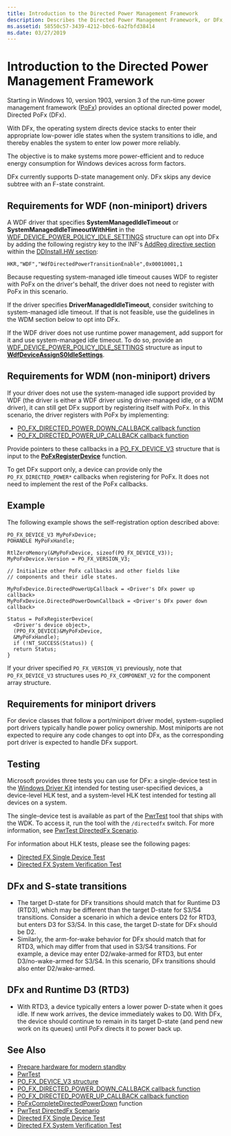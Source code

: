 ```yaml
---
title: Introduction to the Directed Power Management Framework
description: Describes the Directed Power Management Framework, or DFx, which is equivalent to Power Framework, or PoFx, version 3.
ms.assetid: 58550c57-3439-4212-b0c6-6a2fbfd38414
ms.date: 03/27/2019
---
```


# Introduction to the Directed Power Management Framework

Starting in Windows 10, version 1903, version 3 of the run-time power management framework ([PoFx](https://docs.microsoft.com/windows-hardware/drivers/kernel/overview-of-the-power-management-framework)) provides an optional directed power model, Directed PoFx (DFx).

With DFx, the operating system directs device stacks to enter their appropriate low-power idle states when the system transitions to idle, and thereby enables the system to enter low power more reliably.

The objective is to make systems more power-efficient and to reduce energy consumption for Windows devices across form factors.

DFx currently supports D-state management only.  DFx skips any device subtree with an F-state constraint.

## Requirements for WDF (non-miniport) drivers

A WDF driver that specifies **SystemManagedIdleTimeout** or **SystemManagedIdleTimeoutWithHint** in the [WDF_DEVICE_POWER_POLICY_IDLE_SETTINGS](https://docs.microsoft.com/windows-hardware/drivers/ddi/content/wdfdevice/ns-wdfdevice-_wdf_device_power_policy_idle_settings) structure can opt into DFx by adding the following registry key to the INF's [AddReg directive section](https://docs.microsoft.com/windows-hardware/drivers/install/inf-addreg-directive) within the [DDInstall.HW section](https://docs.microsoft.com/windows-hardware/drivers/install/inf-ddinstall-hw-section):

```
HKR,"WDF","WdfDirectedPowerTransitionEnable",0x00010001,1
```

Because requesting system-managed idle timeout causes WDF to register with PoFx on the driver's behalf, the driver does not need to register with PoFx in this scenario.

If the driver specifies **DriverManagedIdleTimeout**, consider switching to system-managed idle timeout.  If that is not feasible, use the guidelines in the WDM section below to opt into DFx.

If the WDF driver does not use runtime power management, add support for it and use system-managed idle timeout.  To do so, provide an [WDF_DEVICE_POWER_POLICY_IDLE_SETTINGS](https://docs.microsoft.com/windows-hardware/drivers/ddi/content/wdfdevice/ns-wdfdevice-_wdf_device_power_policy_idle_settings) structure as input to [**WdfDeviceAssignS0IdleSettings**](https://docs.microsoft.com/windows-hardware/drivers/ddi/content/wdfdevice/nf-wdfdevice-wdfdeviceassigns0idlesettings).

## Requirements for WDM (non-miniport) drivers

If your driver does not use the system-managed idle support provided by WDF (the driver is either a WDF driver using driver-managed idle, or a WDM driver), it can still get DFx support by registering itself with PoFx.  In this scenario, the driver registers with PoFx by implementing:

- [PO_FX_DIRECTED_POWER_DOWN_CALLBACK callback function](https://docs.microsoft.com/windows-hardware/drivers/ddi/content/wdm/nc-wdm-po_fx_directed_power_down_callback)
- [PO_FX_DIRECTED_POWER_UP_CALLBACK callback function](https://docs.microsoft.com/windows-hardware/drivers/ddi/content/wdm/nc-wdm-po_fx_directed_power_up_callback)


Provide pointers to these callbacks in a [PO_FX_DEVICE_V3](https://docs.microsoft.com/windows-hardware/drivers/ddi/content/wdm/ns-wdm-po_fx_device_v3) structure that is input to the [**PoFxRegisterDevice**](https://docs.microsoft.com/windows-hardware/drivers/ddi/content/wdm/nf-wdm-pofxregisterdevice) function.

To get DFx support only, a device can provide only the `PO_FX_DIRECTED_POWER*` callbacks when registering for PoFx.  It does not need to implement the rest of the PoFx callbacks.

## Example

The following example shows the self-registration option described above:

```
PO_FX_DEVICE_V3 MyPoFxDevice;
POHANDLE MyPoFxHandle;

RtlZeroMemory(&MyPoFxDevice, sizeof(PO_FX_DEVICE_V3));
MyPoFxDevice.Version = PO_FX_VERSION_V3;

// Initialize other PoFx callbacks and other fields like
// components and their idle states.

MyPoFxDevice.DirectedPowerUpCallback = <Driver's DFx power up callback>
MyPoFxDevice.DirectedPowerDownCallback = <Driver's DFx power down callback>

Status = PoFxRegisterDevice(
  <Driver's device object>,
  (PPO_FX_DEVICE)&MyPoFxDevice,
  &MyPoFxHandle);
  if (!NT_SUCCESS(Status)) {
  return Status;
}
```

If your driver specified `PO_FX_VERSION_V1` previously, note that `PO_FX_DEVICE_V3` structures uses `PO_FX_COMPONENT_V2` for the component array structure.

## Requirements for miniport drivers

For device classes that follow a port/miniport driver model, system-supplied port drivers typically handle power policy ownership.  Most miniports are not expected to require any code changes to opt into DFx, as the corresponding port driver is expected to handle DFx support.

## Testing

Microsoft provides three tests you can use for DFx: a single-device test in the [Windows Driver Kit](https://docs.microsoft.com/windows-hardware/drivers/download-the-wdk) intended for testing user-specified devices, a device-level HLK test, and a system-level HLK test intended for testing all devices on a system.

The single-device test is available as part of the [PwrTest](https://docs.microsoft.com/windows-hardware/drivers/devtest/pwrtest) tool that ships with the WDK.  To access it, run the tool with the `/directedfx` switch.  For more information, see [PwrTest DirectedFx Scenario](../devtest/pwrtest-directedfx-scenario.md).

For information about HLK tests, please see the following pages:

- [Directed FX Single Device Test](https://docs.microsoft.com/windows-hardware/test/hlk/testref/34cfdfa6-7826-443c-9717-bc28c3166092)
- [Directed FX System Verification Test](https://docs.microsoft.com/windows-hardware/test/hlk/testref/def16163-9118-4d4a-b559-37873befa12e)

## DFx and S-state transitions

- The target D-state for DFx transitions should match that for Runtime D3 (RTD3), which may be different than the target D-state for S3/S4 transitions.  Consider a scenario in which a device enters D2 for RTD3, but enters D3 for S3/S4.  In this case, the target D-state for DFx should be D2.
- Similarly, the arm-for-wake behavior for DFx should match that for RTD3, which may differ from that used in S3/S4 transitions.  For example, a device may enter D2/wake-armed for RTD3, but enter D3/no-wake-armed for S3/S4.  In this scenario, DFx transitions should also enter D2/wake-armed.

## DFx and Runtime D3 (RTD3)

- With RTD3, a device typically enters a lower power D-state when it goes idle.  If new work arrives, the device immediately wakes to D0.  With DFx, the device should continue to remain in its target D-state (and pend new work on its queues) until PoFx directs it to power back up.

## See Also

- [Prepare hardware for modern standby](https://docs.microsoft.com/windows-hardware/design/device-experiences/prepare-hardware-for-modern-standby)
- [PwrTest](https://docs.microsoft.com/windows-hardware/drivers/devtest/pwrtest)
- [PO_FX_DEVICE_V3 structure](https://docs.microsoft.com/windows-hardware/drivers/ddi/content/wdm/ns-wdm-po_fx_device_v3)
- [PO_FX_DIRECTED_POWER_DOWN_CALLBACK callback function](https://docs.microsoft.com/windows-hardware/drivers/ddi/content/wdm/nc-wdm-po_fx_directed_power_down_callback)
- [PO_FX_DIRECTED_POWER_UP_CALLBACK callback function](https://docs.microsoft.com/windows-hardware/drivers/ddi/content/wdm/nc-wdm-po_fx_directed_power_up_callback)
- [PoFxCompleteDirectedPowerDown](https://docs.microsoft.com/windows-hardware/drivers/ddi/content/wdm/nf-wdm-pofxcompletedirectedpowerdown) function
- [PwrTest DirectedFx Scenario](../devtest/pwrtest-directedfx-scenario.md)
- [Directed FX Single Device Test](https://docs.microsoft.com/windows-hardware/test/hlk/testref/34cfdfa6-7826-443c-9717-bc28c3166092)
- [Directed FX System Verification Test](https://docs.microsoft.com/windows-hardware/test/hlk/testref/def16163-9118-4d4a-b559-37873befa12e)
